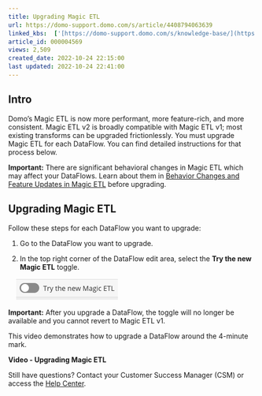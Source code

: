 ```yaml
---
title: Upgrading Magic ETL
url: https://domo-support.domo.com/s/article/4408794063639
linked_kbs:  ['[https://domo-support.domo.com/s/knowledge-base/](https://domo-support.domo.com/s/knowledge-base/)', '[https://domo-support.domo.com/s/](https://domo-support.domo.com/s/)', '[https://domo-support.domo.com/s/topic/0TO5w000000ZamzGAC](https://domo-support.domo.com/s/topic/0TO5w000000ZamzGAC)', '[https://domo-support.domo.com/s/topic/0TO5w000000ZanvGAC](https://domo-support.domo.com/s/topic/0TO5w000000ZanvGAC)', '[https://domo-support.domo.com/s/article/360047787514](https://domo-support.domo.com/s/article/360047787514)', '[https://domo-support.domo.com/s/article/4408794063639](https://domo-support.domo.com/s/article/4408794063639)', '[https://domo-support.domo.com/s/topic/0TO5w000000ZanvGAC/magic-etl](https://domo-support.domo.com/s/topic/0TO5w000000ZanvGAC/magic-etl)', '[https://domo-support.domo.com/s/article/360043429933](https://domo-support.domo.com/s/article/360043429933)', '[https://domo-support.domo.com/s/article/360043429953](https://domo-support.domo.com/s/article/360043429953)', '[https://domo-support.domo.com/s/article/360042925494](https://domo-support.domo.com/s/article/360042925494)', '[https://domo-support.domo.com/s/article/360043429913](https://domo-support.domo.com/s/article/360043429913)', '[https://domo-support.domo.com/s/article/4408174643607](https://domo-support.domo.com/s/article/4408174643607)', '[https://domo-support.domo.com/s/login/](https://domo-support.domo.com/s/login/)']
article_id: 000004569
views: 2,509
created_date: 2022-10-24 22:15:00
last updated: 2022-10-24 22:41:00
---
```




Intro
-----


Domo’s Magic ETL is now more performant, more feature-rich, and more consistent. Magic ETL v2 is broadly compatible with Magic ETL v1; most existing transforms can be upgraded frictionlessly. You must upgrade Magic ETL for each DataFlow. You can find detailed instructions for that process below.







**Important:** There are significant behavioral changes in Magic ETL which may affect your DataFlows. Learn about them in [Behavior Changes and Feature Updates in Magic ETL](/s/article/360047787514) before upgrading.



Upgrading Magic ETL
-------------------


Follow these steps for each DataFlow you want to upgrade:


1. Go to the DataFlow you want to upgrade.


2. In the top right corner of the DataFlow edit area, select the **Try the new Magic ETL** toggle.  
  
    ![Try_the_new_Magic_ETL.png](Try_the_new_Magic_ETL.png)







**Important:** After you upgrade a DataFlow, the toggle will no longer be available and you cannot revert to Magic ETL v1.



This video demonstrates how to upgrade a DataFlow around the 4-minute mark.


**Video - Upgrading Magic ETL**



Still have questions? Contact your Customer Success Manager (CSM) or access the [Help Center](https://www.domo.com/help-center).

